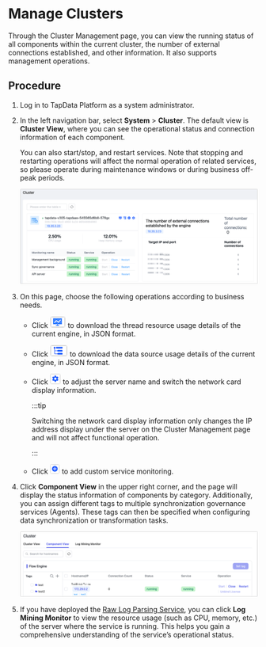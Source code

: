 # Manage Clusters


Through the Cluster Management page, you can view the running status of all components within the current cluster, the number of external connections established, and other information. It also supports management operations.

## Procedure

1. Log in to TapData Platform as a system administrator.

2. In the left navigation bar, select **System** > **Cluster**. The default view is **Cluster View**, where you can see the operational status and connection information of each component.

   You can also start/stop, and restart services. Note that stopping and restarting operations will affect the normal operation of related services, so please operate during maintenance windows or during business off-peak periods.

   ![Cluster Management](../images/manage_cluster_1.png)

3. On this page, choose the following operations according to business needs.

    * Click ![](../images/process_monitor_icon.png) to download the thread resource usage details of the current engine, in JSON format.

    * Click ![](../images/data_source_monitor_icon.png) to download the data source usage details of the current engine, in JSON format.

    * Click ![](../images/cluster_setting_icon.png) to adjust the server name and switch the network card display information.

      :::tip

      Switching the network card display information only changes the IP address display under the server on the Cluster Management page and will not affect functional operation.

      :::

    * Click ![](../images/cluster_add_icon.png) to add custom service monitoring.

4. Click **Component View** in the upper right corner, and the page will display the status information of components by category. Additionally, you can assign different tags to multiple synchronization governance services (Agents). These tags can then be specified when configuring data synchronization or transformation tasks.

    ![Components View](../images/components.png)
    
5. If you have deployed the [Raw Log Parsing Service](../case-practices/best-practice/raw-logs-solution.md), you can click **Log Mining Monitor** to view the resource usage (such as CPU, memory, etc.) of the server where the service is running. This helps you gain a comprehensive understanding of the service’s operational status.